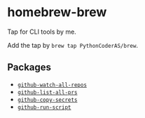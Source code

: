 # homebrew-brew
Tap for CLI tools by me.

Add the tap by `brew tap PythonCoderAS/brew`.

## Packages

* [`github-watch-all-repos`](https://github.com/PythonCoderAS/github-watch-all-repos)
* [`github-list-all-prs`](https://github.com/PythonCoderAS/github-list-all-prs)
* [`github-copy-secrets`](https://github.com/PythonCoderAS/github-copy-secrets)
* [`github-run-script`](https://github.com/PythonCoderAS/github-run-script)
